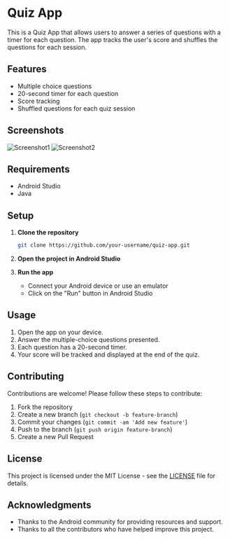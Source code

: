 # Quiz App

This is a Quiz App that allows users to answer a series of questions with a timer for each question. The app tracks the user's score and shuffles the questions for each session.

## Features

- Multiple choice questions
- 20-second timer for each question
- Score tracking
- Shuffled questions for each quiz session

## Screenshots

![Screenshot1](screenshots/screenshot1.png)
![Screenshot2](screenshots/screenshot2.png)

## Requirements

- Android Studio
- Java

## Setup

1. **Clone the repository**

    ```bash
    git clone https://github.com/your-username/quiz-app.git
    ```

2. **Open the project in Android Studio**

3. **Run the app**

    - Connect your Android device or use an emulator
    - Click on the "Run" button in Android Studio

## Usage

1. Open the app on your device.
2. Answer the multiple-choice questions presented.
3. Each question has a 20-second timer.
4. Your score will be tracked and displayed at the end of the quiz.

## Contributing

Contributions are welcome! Please follow these steps to contribute:

1. Fork the repository
2. Create a new branch (`git checkout -b feature-branch`)
3. Commit your changes (`git commit -am 'Add new feature'`)
4. Push to the branch (`git push origin feature-branch`)
5. Create a new Pull Request

## License

This project is licensed under the MIT License - see the [LICENSE](LICENSE) file for details.

## Acknowledgments

- Thanks to the Android community for providing resources and support.
- Thanks to all the contributors who have helped improve this project.

